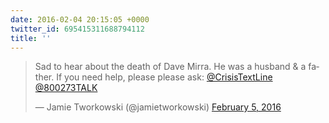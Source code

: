 ```yaml
---
date: 2016-02-04 20:15:05 +0000
twitter_id: 695415311688794112
title: ''
---
```


<blockquote class="twitter-tweet"><p lang="en" dir="ltr">Sad to hear about the death of Dave Mirra. He was a husband &amp; a father. If you need help, please please ask: <a href="https://twitter.com/CrisisTextLine?ref_src=twsrc%5Etfw">@CrisisTextLine</a> <a href="https://twitter.com/800273TALK?ref_src=twsrc%5Etfw">@800273TALK</a></p>&mdash; Jamie Tworkowski (@jamietworkowski) <a href="https://twitter.com/jamietworkowski/status/695411699696840704?ref_src=twsrc%5Etfw">February 5, 2016</a></blockquote>
<script async src="https://platform.twitter.com/widgets.js" charset="utf-8"></script>
